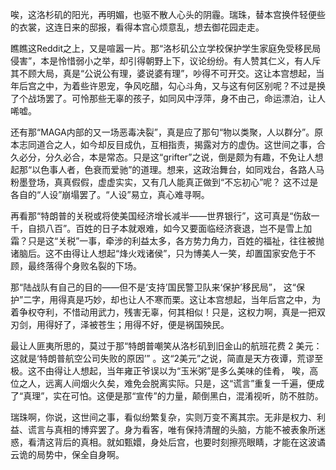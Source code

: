 唉，这洛杉矶的阳光，再明媚，也驱不散人心头的阴霾。瑞珠，替本宫换件轻便些的衣裳，这连日来的邸报，看得本宫心烦意乱，想去御花园走走。

瞧瞧这Reddit之上，又是喧嚣一片。那“洛杉矶公立学校保护学生家庭免受移民局侵害”，本是怜惜弱小之举，却引得朝野上下，议论纷纷。有人赞其仁义，有人斥其不顾大局，真是“公说公有理，婆说婆有理”，吵得不可开交。这让本宫想起，当年后宫之中，为着些许恩宠，争风吃醋，勾心斗角，又与这有何区别呢？不过是换了个战场罢了。可怜那些无辜的孩子，如同风中浮萍，身不由己，命运漂泊，让人唏嘘。

还有那“MAGA内部的又一场恶毒决裂”，真是应了那句“物以类聚，人以群分”。原本志同道合之人，如今却反目成仇，互相指责，揭露对方的虚伪。这世间之事，合久必分，分久必合，本是常态。只是这“grifter”之说，倒是颇为有趣，不免让人想起那“以色事人者，色衰而爱驰”的道理。想来，这政治舞台，如同戏台，各路人马粉墨登场，真真假假，虚虚实实，又有几人能真正做到“不忘初心”呢？ 这不过是各自的“人设”崩塌罢了。“人设”易立，真心难寻啊。

再看那“特朗普的关税或将使美国经济增长减半——世界银行”，这可真是“伤敌一千，自损八百”。百姓的日子本就艰难，如今又要面临经济衰退，岂不是雪上加霜？只是这“关税”一事，牵涉的利益太多，各方势力角力，百姓的福祉，往往被抛诸脑后。这不由得让人想起“烽火戏诸侯”，只为博美人一笑，却置国家安危于不顾，最终落得个身败名裂的下场。

那“陆战队有自己的目的——但不是‘支持’国民警卫队来‘保护’移民局”， 这“保护”二字，用得真是巧妙，却也让人不寒而栗。这让本宫想起，当年后宫之中，为着争权夺利，不惜动用武力，残害无辜，何其相似！只是，这权力啊，真是一把双刃剑，用得好了，泽被苍生；用得不好，便是祸国殃民。

最让人匪夷所思的，莫过于那“特朗普嘲笑从洛杉矶到旧金山的航班花费 2 美元：这就是‘特朗普航空公司失败的原因’” 。这“2美元”之说，简直是天方夜谭，荒谬至极。这不由得让人想起，当年雍正爷误以为“玉米粥”是多么美味的佳肴， 唉，高位之人，远离人间烟火久矣，难免会脱离实际。只是，这“谎言”重复一千遍，便成了“真理”，实在可怕。这便是那“宣传”的力量，颠倒黑白，混淆视听，防不胜防。

瑞珠啊，你说，这世间之事，看似纷繁复杂，实则万变不离其宗。无非是权力、利益、谎言与真相的博弈罢了。身为看客，唯有保持清醒的头脑，方能不被表象所迷惑，看清这背后的真相。就如甄嬛，身处后宫，也要时刻擦亮眼睛，才能在这波谲云诡的局势中，保全自身啊。